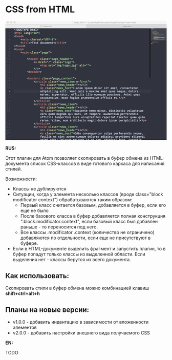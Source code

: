 # CSS from HTML

![css-from-html](https://raw.githubusercontent.com/kakRostropovich/atom-css-from-html/master/description.gif)

**RUS:**

Этот плагин для Atom позволяет скопировать в буфер обмена из HTML-документа список CSS-классов в виде готового каркаса для написания стилей.

Возможности:
- Классы не дублируются
- Ситуации, когда у элемента несколько классов (вроде class="block modificator context") обрабатываются таким образом:
    - Первый класс считается базовым, добавляется в буфер, если его еще не было
    - После базового класса в буфер добавляется полная конструкция ".block.modificator.context", если базовый класс был добавлен раньше - то переносится под него.
    - Все классы .modificator .context (количество не ограничено) добавляются по отдельности, если еще не присутствуют в буфере.
- Если в HTML-документе выделить фрагмент и запустить плагин, то в буфер попадут только классы из выделенной области. Если выделения нет - классы берутся из всего документа.

## Как использовать:
Скопировать стили в буфер обмена можно комбинацией клавиш **shift+ctrl+alt+h**

## Планы на новые версии:

- v1.0.0 - добавить индентацию в зависимости от вложенности элементов
- v2.0.0 - добавить настройки внешнего вида получаемого CSS

**EN:**

TODO
